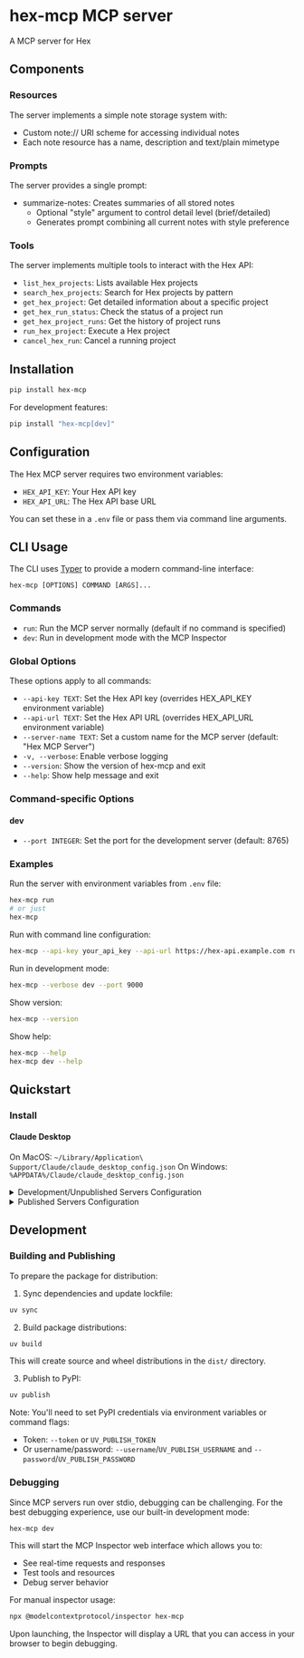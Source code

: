 # hex-mcp MCP server

A MCP server for Hex

## Components

### Resources

The server implements a simple note storage system with:

- Custom note:// URI scheme for accessing individual notes
- Each note resource has a name, description and text/plain mimetype

### Prompts

The server provides a single prompt:

- summarize-notes: Creates summaries of all stored notes
  - Optional "style" argument to control detail level (brief/detailed)
  - Generates prompt combining all current notes with style preference

### Tools

The server implements multiple tools to interact with the Hex API:

- `list_hex_projects`: Lists available Hex projects
- `search_hex_projects`: Search for Hex projects by pattern
- `get_hex_project`: Get detailed information about a specific project
- `get_hex_run_status`: Check the status of a project run
- `get_hex_project_runs`: Get the history of project runs
- `run_hex_project`: Execute a Hex project
- `cancel_hex_run`: Cancel a running project

## Installation

```bash
pip install hex-mcp
```

For development features:

```bash
pip install "hex-mcp[dev]"
```

## Configuration

The Hex MCP server requires two environment variables:

- `HEX_API_KEY`: Your Hex API key
- `HEX_API_URL`: The Hex API base URL

You can set these in a `.env` file or pass them via command line arguments.

## CLI Usage

The CLI uses [Typer](https://typer.tiangolo.com/) to provide a modern command-line interface:

```
hex-mcp [OPTIONS] COMMAND [ARGS]...
```

### Commands

- `run`: Run the MCP server normally (default if no command is specified)
- `dev`: Run in development mode with the MCP Inspector

### Global Options

These options apply to all commands:

- `--api-key TEXT`: Set the Hex API key (overrides HEX_API_KEY environment variable)
- `--api-url TEXT`: Set the Hex API URL (overrides HEX_API_URL environment variable)
- `--server-name TEXT`: Set a custom name for the MCP server (default: "Hex MCP Server")
- `-v, --verbose`: Enable verbose logging
- `--version`: Show the version of hex-mcp and exit
- `--help`: Show help message and exit

### Command-specific Options

#### dev

- `--port INTEGER`: Set the port for the development server (default: 8765)

### Examples

Run the server with environment variables from `.env` file:

```bash
hex-mcp run
# or just
hex-mcp
```

Run with command line configuration:

```bash
hex-mcp --api-key your_api_key --api-url https://hex-api.example.com run
```

Run in development mode:

```bash
hex-mcp --verbose dev --port 9000
```

Show version:

```bash
hex-mcp --version
```

Show help:

```bash
hex-mcp --help
hex-mcp dev --help
```

## Quickstart

### Install

#### Claude Desktop

On MacOS: `~/Library/Application\ Support/Claude/claude_desktop_config.json`
On Windows: `%APPDATA%/Claude/claude_desktop_config.json`

<details>
  <summary>Development/Unpublished Servers Configuration</summary>
  ```
  "mcpServers": {
    "hex-mcp": {
      "command": "hex-mcp",
      "args": [
        "--api-key",
        "your_api_key",
        "--api-url",
        "your_api_url",
        "run"
      ]
    }
  }
  ```
</details>

<details>
  <summary>Published Servers Configuration</summary>
  ```
  "mcpServers": {
    "hex-mcp": {
      "command": "hex-mcp",
      "env": {
        "HEX_API_KEY": "your_api_key",
        "HEX_API_URL": "your_api_url"
      }
    }
  }
  ```
</details>

## Development

### Building and Publishing

To prepare the package for distribution:

1. Sync dependencies and update lockfile:

```bash
uv sync
```

2. Build package distributions:

```bash
uv build
```

This will create source and wheel distributions in the `dist/` directory.

3. Publish to PyPI:

```bash
uv publish
```

Note: You'll need to set PyPI credentials via environment variables or command flags:

- Token: `--token` or `UV_PUBLISH_TOKEN`
- Or username/password: `--username`/`UV_PUBLISH_USERNAME` and `--password`/`UV_PUBLISH_PASSWORD`

### Debugging

Since MCP servers run over stdio, debugging can be challenging. For the best debugging
experience, use our built-in development mode:

```bash
hex-mcp dev
```

This will start the MCP Inspector web interface which allows you to:

- See real-time requests and responses
- Test tools and resources
- Debug server behavior

For manual inspector usage:

```bash
npx @modelcontextprotocol/inspector hex-mcp
```

Upon launching, the Inspector will display a URL that you can access in your browser to begin debugging.
